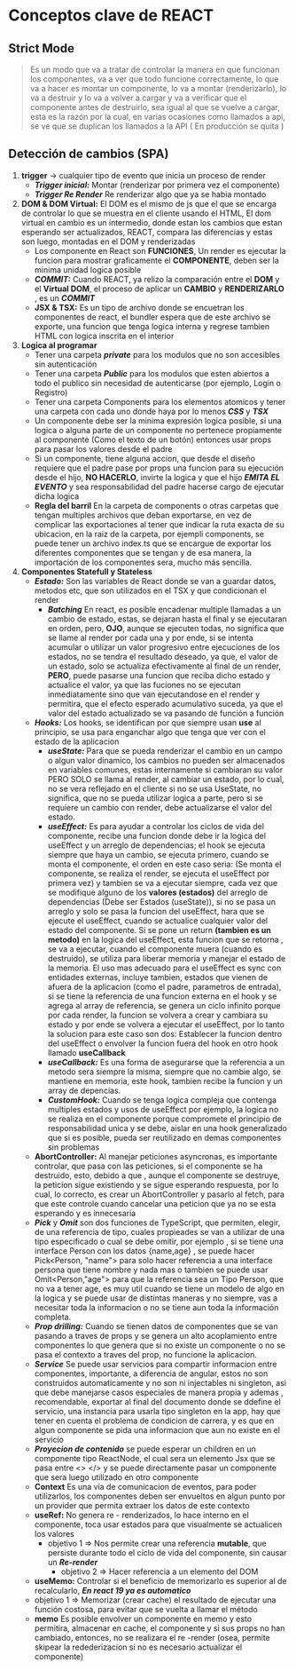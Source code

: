 # Conceptos clave de REACT
## Strict Mode
> Es un modo que va a tratar de controlar la manera en que funcionan los componentes, va a ver que todo funcione correctamente, lo que va a hacer es montar un componente, lo va a montar (renderizarlo), lo va a destruir y lo va a volver a cargar y va a verificar que el componente antes de destruirlo, sea igual al que se vuelve a cargar, esta es la razón por la cual, en varias ocasiones como llamados a api, se ve que se duplican los llamados a la API ( En producción se quita )
## Detección de cambios (SPA)
1. **trigger** -> cualquier tipo de evento que inicia un proceso de render
    * ***Trigger inicial:*** Montar (renderizar por primera vez el componente)
    * ***Trigger Re Render*** Re renderizar algo que ya se habia montado
2. **DOM & DOM Virtual:** El DOM es el mismo de js que el que se encarga de controlar lo que se muestra en el cliente usando el HTML, El dom virtual en cambio es un intermedio, donde estan los cambios que estan esperando ser actualizados, REACT, compara las diferencias y estas son luego, montadas en el DOM y renderizadas
    * Los componente en React son **FUNCIONES**, Un render es ejecutar la funcion para  mostrar graficamente el **COMPONENTE**, deben ser la minima unidad logica posible
    * ***COMMIT:***  Cuando REACT, ya relizo la comparación entre el **DOM** y el **Virtual DOM**, el proceso de aplicar un **CAMBIO** y **RENDERIZARLO** , es un ***COMMIT*** 
    * **JSX & TSX:** Es un tipo de archivo donde se encuetran los componentes de react, el bundler espera que de este archivo se exporte, una funcion que tenga logica interna y regrese tambien HTML con logica inscrita en el interior
3. **Logica al programar**
    * Tener una carpeta ***private*** para los modulos que no son accesibles sin autenticación 
    * Tener una carpeta ***Public*** para los modulos que esten abiertos a todo el publico sin necesidad de autenticarse (por ejemplo, Login o Registro)
    * Tener una carpeta Components para los elementos atomicos y tener una carpeta con cada uno donde haya por lo menos ***CSS*** y ***TSX***
    * Un componente debe ser la minima expresión logica posible, si una logica o alguna parte de un componente no pertenece propiamente al componente (Como el texto de un botón) entonces usar props para pasar los valores desde el padre
    * Si un componente, tiene alguna accion, que desde el diseño requiere que el padre pase por props una funcion para su ejecución desde el hijo, **NO HACERLO**, invirte la logica y que el hijo ***EMITA EL EVENTO*** y sea responsabilidad del padre hacerse cargo de ejecutar dicha logica
    * **Regla del barril** En la carpeta de components o otras carpetas que tengan multiples archivos que deban exportarse, en vez de complicar las exportaciones al tener que indicar la ruta exacta de su ubicacion, en la raiz de la carpeta, por ejempli components, se puede tener un archivo index.ts que se encargue de exportar los diferentes componentes que se tengan y de esa manera, la importación de los componentes sera, mucho más sencilla.
4. **Componentes Statefull y Stateless**
    * ***Estado:*** Son las variables de React donde se van a guardar datos, metodos etc, que son utilizados en el TSX y que condicionan el render
        * ***Batching*** En react, es posible encadenar multiple llamadas a un cambio de estado, estas, se dejaran hasta el final y se ejecutaran en orden, pero, **OJO**, aunque se ejecuten todas, no significa que se llame al render por cada una y por ende, si se intenta acumular o utilizar un valor progresivo entre ejecuciones de los estados, no se tendra el resultado deseado, ya que, el valor de un estado, solo se actualiza efectivamente al final de un render, **PERO**, puede pasarse una funcion que reciba dicho estado y actualice el valor, ya que las fuciones no se ejecutan inmediatamente sino que van ejecutandose en el render y permitira, que el efecto esperado acumulativo suceda, ya que el valor del estado actualizado se va pasando de función a función
    * ***Hooks:*** Los hooks, se identifican por que siempre usan **use** al principio, se usa para enganchar algo que tenga que ver con el estado de la aplicacion
        * ***useState:*** Para que se pueda renderizar el cambio en un campo o algun valor dinamico, los cambios no pueden ser almacenados en variables comunes, estas internamente si cambiaran su valor PERO SOLO se llama al render, al cambiar un estado, por lo cual, no se vera reflejado en el cliente si no se usa UseState, no significa, que no se pueda utilizar logica a parte, pero si se requiere un cambio con render, debe actualizarse el valor del estado.
        * ***useEffect:*** Es para ayudar a controlar los ciclos de vida del componente, recibe una funcion donde debe ir la logica del useEffect y un arreglo de dependencias; el hook se ejecuta siempre que haya un cambio, se ejecuta primero, cuando se monta el componente, el orden en este caso seria: (Se monta el componente, se realiza el render, se ejecuta el useEffect por primera vez) y tambien se va a ejecutar siempre, cada vez que se modifique alguno de los **valores (estados)** del arreglo de dependencias (Debe ser Estados (useState)), si no se pasa un arreglo y solo se pasa la funcion del useEffect, hara que se ejecute el useEffect, cuando se actualice cualquier valor del estado del componente. Si se pone un return **(tambien es un metodo)** en la logica del useEffect, esta funcion que se retorna , se va a ejecutar, cuando el componente muera (cuando es destruido), se utiliza para liberar memoria y manejar el estado de la memoria. El uso mas adecuado para el useEffect es sync con entidades externas, incluye tambien, estados que vienen de afuera de la aplicacion (como el padre, parametros de entrada), si se tiene la referencia de una funcion externa en el hook y se agrega al array de referencia, se genera un ciclo infinito porque por cada render, la funcion se volvera a crear y cambiara su estado y por ende se volvera a ejecutar el useEffect, por lo tanto la solucion para este caso son dos: Establecer la funcion dentro del useEffect o  envolver la funcion fuera del hook en otro hook llamado **useCallback**
        * ***useCallback:*** Es una forma de asegurarse que la referencia a un metodo sera siempre la misma, siempre que no cambie algo, se mantiene en memoria, este hook, tambien recibe la funcion y un array de depencias.
        * ***CustomHook:*** Cuando se tenga logica compleja que contenga multiples estados y usos de useEffect por ejemplo, la logica no se realiza en el componente porque compromete el principio de responsabilidad unica y se debe, aislar en una hook generalizado que si es posible, pueda ser reutilizado en demas componentes sin problemas
    * **AbortController:** Al manejar peticiones asyncronas, es importante controlar, que pasa con las peticiones, si el componente se ha destruido, esto, debido a que , aunque el componente se destruye, la peticion sigue existiendo y se sigue esperando respuesta, por lo cual, lo correcto, es crear un AbortController y pasarlo al fetch, para que este controle cuando cancelar una peticion que ya no se esta esperando y es innecesaria
    * ***Pick*** y ***Omit*** son dos funciones de TypeScript, que permiten, elegir, de una referencia de tipo, cuales propieades se van a utilizar de una tipo especificado o cual se debe omitir, por ejemplo , si se tiene una interface Person con los datos {name,age} , se puede hacer Pick<Person, "name"> para solo hacer referencia a una interface persona que tiene nombre y nada mas o tambien se puede usar Omit<Person,"age"> para que la referencia sea un Tipo Person, que no va a tener age, es muy util cuando se tiene un modelo de algo en la logica y se puede usar de distintas maneras y no siempre, vas a necesitar toda la informacion o no se tiene aun toda la información completa.
    * ***Prop drilling:*** Cuando se tienen datos de componentes que se van pasando a traves de props y se genera un alto acoplamiento entre componentes lo que genera que si no existe un componente o no se pasa el contexto a traves del prop, no funcione la aplicacion.
    * ***Service*** Se puede usar servicios para compartir informacion entre componentes, importante, a diferencia de angular, estos no son construidos automaticamente y no son ni injectables ni singleton, asi que debe manejarse casos especiales de manera propia y ademas , recomendable, exportar al final del documento donde se ddefine el servicio, una instancia para usarla tipo singleton en la app, hay que tener en cuenta el problema de condicion de carrera, y es que en algun componente se pida una informacion que aun no existe en el servicio
    * ***Proyecion de contenido*** se puede esperar un children en un componente tipo ReactNode, el cual sera un elemento Jsx que se pasa entre <> </> y se puede directamente pasar un componente que sera luego utilizado en otro componente
    * **Context** Es una via de comunicacion de eventos, para poder utilizarlos, los componentes deben ser envueltos en algun punto por un provider que permita extraer los datos de este contexto
    * **useRef:** No genera re - renderizados, lo hace interno en el componente, toca usar estados para que visualmente se actualicen los valores
        * objetivo 1 => Nos permite crear una referencia **mutable**, que persiste durante todo el ciclo de vida del componente, sin causar un ***Re-render***
          * objetivo 2 => Hacer referencia a un elemento del DOM
    * **useMemo:** Controlar si el beneficio de memorizarlo es superior al de recalcularlo, ***En react 19 ya es automatico***
     *  objetivo 1 => Memorizar (crear cache) el resultado de ejecutar una función costosa, para evitar que se vuelta a llamar el método
    * **memo** Es posible envolver un componente en memo y esto permitira, almacenar en cache, el componente y si sus props no han cambiado, entonces, no se realizara el re -render (osea, permite skipear la redederizacion si no es necesario actualizar el componente)